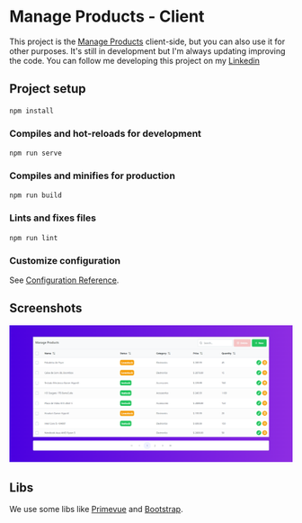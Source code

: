 # Manage Products - Client

This project is the [Manage Products](https://github.com/Gildasio-Abraao/Inventory-Manager-Server) client-side, but you can also use it for other purposes. It's still in development but I'm always updating improving the code. You can follow me developing this project on my [Linkedin](https://www.linkedin.com/in/gildasioabraao/)

## Project setup
```
npm install
```

### Compiles and hot-reloads for development
```
npm run serve
```

### Compiles and minifies for production
```
npm run build
```

### Lints and fixes files
```
npm run lint
```

### Customize configuration
See [Configuration Reference](https://cli.vuejs.org/config/).

## Screenshots

![App Screenshot](./preview.png)

## Libs

We use some libs like [Primevue](https://primevue.org/) and [Bootstrap](https://getbootstrap.com/).
